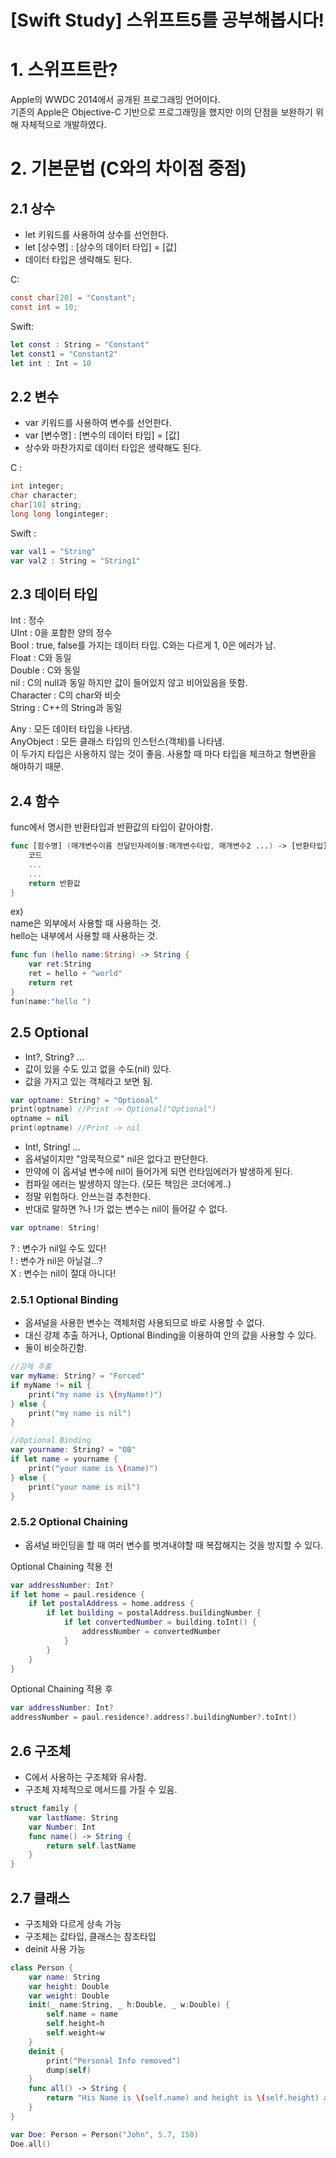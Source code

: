 [Swift Study] 스위프트5를 공부해봅시다!
=============================

# 1. 스위프트란?
Apple의 WWDC 2014에서 공개된 프로그래밍 언어이다.  
기존의 Apple은 Objective-C 기반으로 프로그래밍을 했지만 
이의 단점을 보완하기 위해 자체적으로 개발하였다.

# 2. 기본문법 (C와의 차이점 중점)
## 2.1 상수
- let 키워드를 사용하여 상수를 선언한다.
- let [상수명] : [상수의 데이터 타입] = [값]
- 데이터 타입은 생략해도 된다.
  
C:
```C
const char[20] = "Constant";
const int = 10;
```

Swift:
```swift
let const : String = "Constant"
let const1 = "Constant2"
let int : Int = 10
```

## 2.2 변수
- var 키워드를 사용하여 변수를 선언한다.
- var [변수명] : [변수의 데이터 타입] = [값]
- 상수와 마찬가지로 데이터 타입은 생략해도 된다.
  
C :
```C
int integer;
char character;
char[10] string;
long long longinteger;
```

Swift :
```swift
var val1 = "String"
var val2 : String = "String1"
```

## 2.3 데이터 타입
Int : 정수  
UInt : 0을 포함한 양의 정수  
Bool : true, false를 가지는 데이터 타입. C와는 다르게 1, 0은 에러가 남.  
Float : C와 동일  
Double : C와 동일  
nil : C의 null과 동일 하지만 값이 들어있지 않고 비어있음을 뜻함.  
Character : C의 char와 비슷  
String : C++의 String과 동일

Any : 모든 데이터 타입을 나타냄.  
AnyObject : 모든 클래스 타입의 인스턴스(객체)를 나타냄.  
이 두가지 타입은 사용하지 않는 것이 좋음. 사용할 때 마다 타입을 체크하고 형변환을 해야하기 때문.  

## 2.4 함수
func에서 명시한 반환타입과 반환값의 타입이 같아야함.  
``` swift
func [함수명] (매개변수이름 전달인자레이블:매개변수타입, 매개변수2 ...) -> [반환타입] {
    코드
    ...
    ...
    return 반환값
}
```

ex)  
name은 외부에서 사용할 때 사용하는 것.  
hello는 내부에서 사용할 때 사용하는 것.  
``` swift
func fun (hello name:String) -> String {
    var ret:String
    ret = hello + "world"
    return ret
}
fun(name:"hello ")
```

## 2.5 Optional
- Int?, String? ...
- 값이 있을 수도 있고 없을 수도(nil) 있다.
- 값을 가지고 있는 객체라고 보면 됨.

``` swift
var optname: String? = "Optional"
print(optname) //Print -> Optional("Optional")
optname = nil
print(optname) //Print -> nil
```

- Int!, String! ...
- 옵셔널이지만 "암묵적으로" nil은 없다고 판단한다.
- 만약에 이 옵셔널 변수에 nil이 들어가게 되면 런타임에러가 발생하게 된다.
- 컴파일 에러는 발생하지 않는다. (모든 책임은 코더에게..)
- 정말 위험하다. 안쓰는걸 추천한다.
- 반대로 말하면 ?나 !가 없는 변수는 nil이 들어갈 수 없다.

``` swift
var optname: String!

```
? : 변수가 nil일 수도 있다!  
! : 변수가 nil은 아닐걸...?  
X : 변수는 nil이 절대 아니다!  

### 2.5.1 Optional Binding
- 옵셔널을 사용한 변수는 객체처럼 사용되므로 바로 사용할 수 없다.
- 대신 강제 추출 하거나, Optional Binding을 이용하여 안의 값을 사용할 수 있다.
- 둘이 비슷하긴함.
``` swift
//강제 추출
var myName: String? = "Forced"
if myName != nil {
    print("my name is \(myName!)")
} else {
    print("my name is nil")
}

//Optional Binding
var yourname: String? = "OB"
if let name = yourname {
    print("your name is \(name)")
} else {
    print("your name is nil")
}
```

### 2.5.2 Optional Chaining
- 옵셔널 바인딩을 할 때 여러 변수를 벗겨내야할 때 복잡해지는 것을 방지할 수 있다.  

Optional Chaining 적용 전
``` swift
var addressNumber: Int?
if let home = paul.residence {
    if let postalAddress = home.address {
        if let building = postalAddress.buildingNumber {
            if let convertedNumber = building.toInt() {
                addressNumber = convertedNumber
            }
        }
    }
}
```
Optional Chaining 적용 후
``` swift
var addressNumber: Int?
addressNumber = paul.residence?.address?.buildingNumber?.toInt()
```

## 2.6 구조체
- C에서 사용하는 구조체와 유사함.
- 구조체 자체적으로 메서드를 가질 수 있음.

``` swift
struct family {
    var lastName: String
    var Number: Int
    func name() -> String {
        return self.lastName
    }
}
```

## 2.7 클래스
- 구조체와 다르게 상속 가능
- 구조체는 값타입, 클래스는 참조타입
- deinit 사용 가능

``` swift
class Person {
    var name: String
    var height: Double
    var weight: Double
    init(_ name:String, _ h:Double, _ w:Double) {
        self.name = name
        self.height=h
        self.weight=w
    }
    deinit {
        print("Personal Info removed")
        dump(self)
    }
    func all() -> String {
        return "His Name is \(self.name) and height is \(self.height) and weight is \(self.weight)"
    }
}

var Doe: Person = Person("John", 5.7, 150)
Doe.all()
```